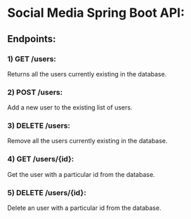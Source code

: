 # Social Media Spring Boot API:
  
## Endpoints:  
  
### 1) GET /users:
Returns all the users currently existing in the database.  
### 2) POST /users:  
Add a new user to the existing list of users.  
### 3) DELETE /users:  
Remove all the users currently existing in the database.  
### 4) GET /users/{id}:  
Get the user with a particular id from the database.  
### 5) DELETE /users/{id}:  
Delete an user with a particular id from the database.
